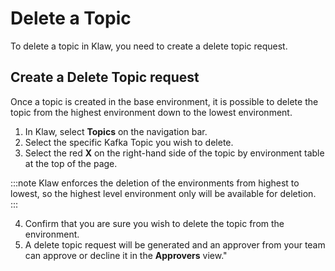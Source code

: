 # Delete a Topic

To delete a topic in Klaw, you need to create a delete topic request.

## Create a Delete Topic request

Once a topic is created in the base environment, it is possible to
delete the topic from the highest environment down to the lowest
environment.

1.  In Klaw, select **Topics** on the navigation bar.
2.  Select the specific Kafka Topic you wish to delete.
3.  Select the red **X** on the right-hand side of the topic by
    environment table at the top of the page.

:::note
Klaw enforces the deletion of the environments from highest to lowest,
so the highest level environment only will be available for deletion.
:::

4.  Confirm that you are sure you wish to delete the topic from the
    environment.
5.  A delete topic request will be generated and an approver from your
    team can approve or decline it in the **Approvers** view.\"
